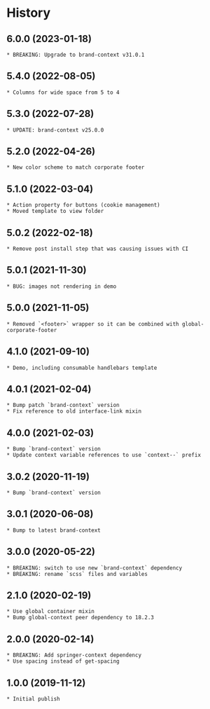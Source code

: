 # History

## 6.0.0 (2023-01-18)
    * BREAKING: Upgrade to brand-context v31.0.1

## 5.4.0 (2022-08-05)
    * Columns for wide space from 5 to 4

## 5.3.0 (2022-07-28)
    * UPDATE: brand-context v25.0.0

## 5.2.0 (2022-04-26)
    * New color scheme to match corporate footer

## 5.1.0 (2022-03-04)
    * Action property for buttons (cookie management)
    * Moved template to view folder

## 5.0.2 (2022-02-18)
    * Remove post install step that was causing issues with CI

## 5.0.1 (2021-11-30)
    * BUG: images not rendering in demo

## 5.0.0 (2021-11-05)
    * Removed `<footer>` wrapper so it can be combined with global-corporate-footer

## 4.1.0 (2021-09-10)
    * Demo, including consumable handlebars template

## 4.0.1 (2021-02-04)
    * Bump patch `brand-context` version
    * Fix reference to old interface-link mixin

## 4.0.0 (2021-02-03)
    * Bump `brand-context` version
    * Update context variable references to use `context--` prefix

## 3.0.2 (2020-11-19)
    * Bump `brand-context` version

## 3.0.1 (2020-06-08)
    * Bump to latest brand-context

## 3.0.0 (2020-05-22)
    * BREAKING: switch to use new `brand-context` dependency
    * BREAKING: rename `scss` files and variables

## 2.1.0 (2020-02-19)
	* Use global container mixin
	* Bump global-context peer dependency to 18.2.3

## 2.0.0 (2020-02-14)
	* BREAKING: Add springer-context dependency
	* Use spacing instead of get-spacing

## 1.0.0 (2019-11-12)
	* Initial publish
